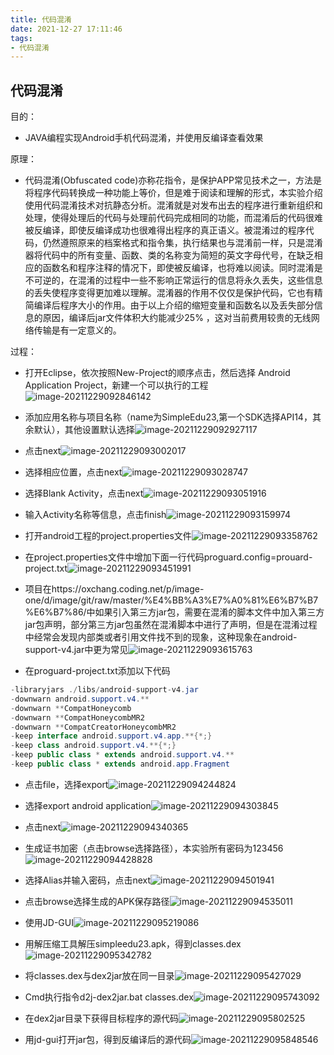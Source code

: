 ```yaml
---
title: 代码混淆
date: 2021-12-27 17:11:46
tags: 
- 代码混淆
---
```


## 代码混淆

目的：
* JAVA编程实现Android手机代码混淆，并使用反编译查看效果

原理：
* 代码混淆(Obfuscated code)亦称花指令，是保护APP常见技术之一，方法是将程序代码转换成一种功能上等价，但是难于阅读和理解的形式，本实验介绍使用代码混淆技术对抗静态分析。混淆就是对发布出去的程序进行重新组织和处理，使得处理后的代码与处理前代码完成相同的功能，而混淆后的代码很难被反编译，即使反编译成功也很难得出程序的真正语义。被混淆过的程序代码，仍然遵照原来的档案格式和指令集，执行结果也与混淆前一样，只是混淆器将代码中的所有变量、函数、类的名称变为简短的英文字母代号，在缺乏相应的函数名和程序注释的情况下，即使被反编译，也将难以阅读。同时混淆是不可逆的，在混淆的过程中一些不影响正常运行的信息将永久丢失，这些信息的丢失使程序变得更加难以理解。混淆器的作用不仅仅是保护代码，它也有精简编译后程序大小的作用。由于以上介绍的缩短变量和函数名以及丢失部分信息的原因，编译后jar文件体积大约能减少25% ，这对当前费用较贵的无线网络传输是有一定意义的。

过程：

* 打开Eclipse，依次按照New-Project的顺序点击，然后选择 Android Application Project，新建一个可以执行的工程![image-20211229092846142](https://oxchang.coding.net/p/image-one/d/image/git/raw/master/%E4%BB%A3%E7%A0%81%E6%B7%B7%E6%B7%86//image-20211229092846142.png)

* 添加应用名称与项目名称（name为SimpleEdu23,第一个SDK选择API14，其余默认），其他设置默认选择![image-20211229092927117](https://oxchang.coding.net/p/image-one/d/image/git/raw/master/%E4%BB%A3%E7%A0%81%E6%B7%B7%E6%B7%86//image-20211229092927117.png)

* 点击next![image-20211229093002017](https://oxchang.coding.net/p/image-one/d/image/git/raw/master/%E4%BB%A3%E7%A0%81%E6%B7%B7%E6%B7%86//image-20211229093002017.png)

* 选择相应位置，点击next![image-20211229093028747](https://oxchang.coding.net/p/image-one/d/image/git/raw/master/%E4%BB%A3%E7%A0%81%E6%B7%B7%E6%B7%86//image-20211229093028747.png)

* 选择Blank Activity，点击next![image-20211229093051916](https://oxchang.coding.net/p/image-one/d/image/git/raw/master/%E4%BB%A3%E7%A0%81%E6%B7%B7%E6%B7%86//image-20211229093051916.png)

* 输入Activity名称等信息，点击finish![image-20211229093159974](https://oxchang.coding.net/p/image-one/d/image/git/raw/master/%E4%BB%A3%E7%A0%81%E6%B7%B7%E6%B7%86//image-20211229093159974.png)

* 打开android工程的project.properties文件![image-20211229093358762](https://oxchang.coding.net/p/image-one/d/image/git/raw/master/%E4%BB%A3%E7%A0%81%E6%B7%B7%E6%B7%86//image-20211229093358762.png)

* 在project.properties文件中增加下面一行代码proguard.config=prouard-project.txt![image-20211229093451991](https://oxchang.coding.net/p/image-one/d/image/git/raw/master/%E4%BB%A3%E7%A0%81%E6%B7%B7%E6%B7%86//image-20211229093451991.png)

* 项目在https://oxchang.coding.net/p/image-one/d/image/git/raw/master/%E4%BB%A3%E7%A0%81%E6%B7%B7%E6%B7%86/中如果引入第三方jar包，需要在混淆的脚本文件中加入第三方jar包声明，部分第三方jar包虽然在混淆脚本中进行了声明，但是在混淆过程中经常会发现内部类或者引用文件找不到的现象，这种现象在android-support-v4.jar中更为常见![image-20211229093615763](https://oxchang.coding.net/p/image-one/d/image/git/raw/master/%E4%BB%A3%E7%A0%81%E6%B7%B7%E6%B7%86//image-20211229093615763.png)

* 在proguard-project.txt添加以下代码

```java
-libraryjars ./libs/android-support-v4.jar
-downwarn android.support.v4.**
-downwarn **CompatHoneycomb
-downwarn **CompatHoneycombMR2
-downwarn **CompatCreatorHoneycombMR2
-keep interface android.support.v4.app.**{*;}
-keep class android.support.v4.**{*;}
-keep public class * extends android.support.v4.**
-keep public class * extends android.app.Fragment
```

* 点击file，选择export![image-20211229094244824](https://oxchang.coding.net/p/image-one/d/image/git/raw/master/%E4%BB%A3%E7%A0%81%E6%B7%B7%E6%B7%86//image-20211229094244824.png)

* 选择export android application![image-20211229094303845](https://oxchang.coding.net/p/image-one/d/image/git/raw/master/%E4%BB%A3%E7%A0%81%E6%B7%B7%E6%B7%86//image-20211229094303845.png)

* 点击next![image-20211229094340365](https://oxchang.coding.net/p/image-one/d/image/git/raw/master/%E4%BB%A3%E7%A0%81%E6%B7%B7%E6%B7%86//image-20211229094340365.png)

* 生成证书加密（点击browse选择路径），本实验所有密码为123456![image-20211229094428828](https://oxchang.coding.net/p/image-one/d/image/git/raw/master/%E4%BB%A3%E7%A0%81%E6%B7%B7%E6%B7%86//image-20211229094428828.png)

* 选择Alias并输入密码，点击next![image-20211229094501941](https://oxchang.coding.net/p/image-one/d/image/git/raw/master/%E4%BB%A3%E7%A0%81%E6%B7%B7%E6%B7%86//image-20211229094501941.png)

* 点击browse选择生成的APK保存路径![image-20211229094535011](https://oxchang.coding.net/p/image-one/d/image/git/raw/master/%E4%BB%A3%E7%A0%81%E6%B7%B7%E6%B7%86//image-20211229094535011.png)

* 使用JD-GUI![image-20211229095219086](https://oxchang.coding.net/p/image-one/d/image/git/raw/master/%E4%BB%A3%E7%A0%81%E6%B7%B7%E6%B7%86//image-20211229095219086.png)

* 用解压缩工具解压simpleedu23.apk，得到classes.dex![image-20211229095342782](https://oxchang.coding.net/p/image-one/d/image/git/raw/master/%E4%BB%A3%E7%A0%81%E6%B7%B7%E6%B7%86//image-20211229095342782.png)

* 将classes.dex与dex2jar放在同一目录![image-20211229095427029](https://oxchang.coding.net/p/image-one/d/image/git/raw/master/%E4%BB%A3%E7%A0%81%E6%B7%B7%E6%B7%86//image-20211229095427029.png)

* Cmd执行指令d2j-dex2jar.bat classes.dex![image-20211229095743092](https://oxchang.coding.net/p/image-one/d/image/git/raw/master/%E4%BB%A3%E7%A0%81%E6%B7%B7%E6%B7%86//image-20211229095743092.png)

* 在dex2jar目录下获得目标程序的源代码![image-20211229095802525](https://oxchang.coding.net/p/image-one/d/image/git/raw/master/%E4%BB%A3%E7%A0%81%E6%B7%B7%E6%B7%86//image-20211229095802525.png)

* 用jd-gui打开jar包，得到反编译后的源代码![image-20211229095848546](https://oxchang.coding.net/p/image-one/d/image/git/raw/master/%E4%BB%A3%E7%A0%81%E6%B7%B7%E6%B7%86//image-20211229095848546.png)

